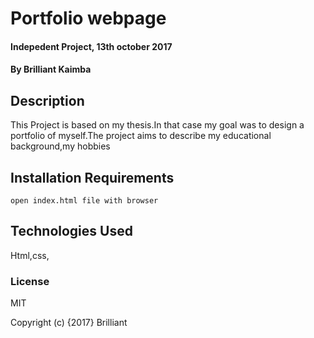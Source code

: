 # Portfolio webpage

#### Indepedent Project, 13th october 2017

#### By Brilliant Kaimba

## Description
   
   This Project is based on my thesis.In that case my goal was to design a portfolio of myself.The project aims to describe my educational background,my hobbies














































































































































































## Installation Requirements
	open index.html file with browser

## Technologies Used
Html,css,

### License
MIT

Copyright (c) {2017} Brilliant
